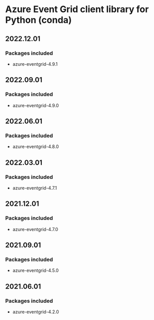 # Azure Event Grid client library for Python (conda)

## 2022.12.01

### Packages included

- azure-eventgrid-4.9.1

## 2022.09.01

### Packages included

- azure-eventgrid-4.9.0

## 2022.06.01

### Packages included

- azure-eventgrid-4.8.0

## 2022.03.01

### Packages included

- azure-eventgrid-4.7.1

## 2021.12.01

### Packages included

- azure-eventgrid-4.7.0

## 2021.09.01

### Packages included

- azure-eventgrid-4.5.0

## 2021.06.01

### Packages included

- azure-eventgrid-4.2.0